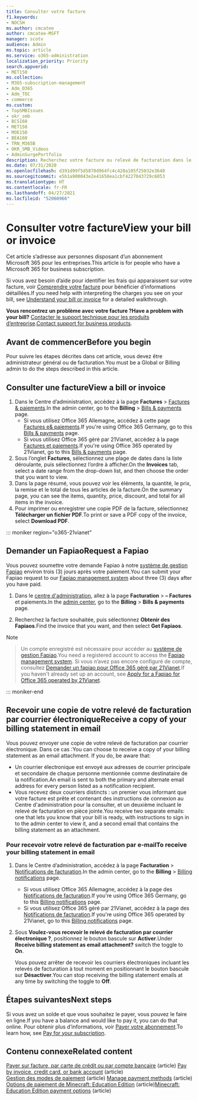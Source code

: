 ```yaml
---
title: Consulter votre facture
f1.keywords:
- NOCSH
ms.author: cmcatee
author: cmcatee-MSFT
manager: scotv
audience: Admin
ms.topic: article
ms.service: o365-administration
localization_priority: Priority
search.appverid:
- MET150
ms.collection:
- M365-subscription-management
- Adm_O365
- Adm_TOC
- commerce
ms.custom:
- TopSMBIssues
- okr_smb
- BCS160
- MET150
- MOE150
- BEA160
- TRN_M365B
- OKR_SMB_Videos
- AdminSurgePortfolio
description: Recherchez votre facture ou relevé de facturation dans le Centre d’administration Microsoft 365. Vous pouvez également enregistrer et imprimer une copie de votre facture.
ms.date: 07/31/2020
ms.openlocfilehash: d391d99f5d5870d964fc4c420a105f25032e3640
ms.sourcegitcommit: e5b1a900043e2e41650ea1cbf4227043729c6053
ms.translationtype: HT
ms.contentlocale: fr-FR
ms.lasthandoff: 04/27/2021
ms.locfileid: "52060966"
---
```

# <a name="view-your-bill-or-invoice"></a><span data-ttu-id="f18f7-104">Consulter votre facture</span><span class="sxs-lookup"><span data-stu-id="f18f7-104">View your bill or invoice</span></span>

<span data-ttu-id="f18f7-105">Cet article s’adresse aux personnes disposant d’un abonnement Microsoft 365 pour les entreprises.</span><span class="sxs-lookup"><span data-stu-id="f18f7-105">This article is for people who have a Microsoft 365 for business subscription.</span></span>
  
<span data-ttu-id="f18f7-106">Si vous avez besoin d’aide pour identifier les frais qui apparaissent sur votre facture, voir [Comprendre votre facture](understand-your-invoice2.md) pour bénéficier d’informations détaillées.</span><span class="sxs-lookup"><span data-stu-id="f18f7-106">If you need help with interpreting the charges you see on your bill, see [Understand your bill or invoice](understand-your-invoice2.md) for a detailed walkthrough.</span></span>
  
<span data-ttu-id="f18f7-107">**Vous rencontrez un problème avec votre facture ?**</span><span class="sxs-lookup"><span data-stu-id="f18f7-107">**Have a problem with your bill?**</span></span> <span data-ttu-id="f18f7-108">[Contacter le support technique pour les produits d’entreprise](../../admin/contact-support-for-business-products.md).</span><span class="sxs-lookup"><span data-stu-id="f18f7-108">[Contact support for business products](../../admin/contact-support-for-business-products.md).</span></span>

## <a name="before-you-begin"></a><span data-ttu-id="f18f7-109">Avant de commencer</span><span class="sxs-lookup"><span data-stu-id="f18f7-109">Before you begin</span></span>

<span data-ttu-id="f18f7-110">Pour suivre les étapes décrites dans cet article, vous devez être administrateur général ou de facturation.</span><span class="sxs-lookup"><span data-stu-id="f18f7-110">You must be a Global or Billing admin to do the steps described in this article.</span></span>
  
## <a name="view-a-bill-or-invoice"></a><span data-ttu-id="f18f7-111">Consulter une facture</span><span class="sxs-lookup"><span data-stu-id="f18f7-111">View a bill or invoice</span></span>

1. <span data-ttu-id="f18f7-112">Dans le Centre d’administration, accédez à la page **Factures** \> <a href="https://go.microsoft.com/fwlink/p/?linkid=2102895" target="_blank">Factures & paiements</a>.</span><span class="sxs-lookup"><span data-stu-id="f18f7-112">In the admin center, go to the **Billing** \> <a href="https://go.microsoft.com/fwlink/p/?linkid=2102895" target="_blank">Bills & payments</a> page.</span></span>
    - <span data-ttu-id="f18f7-113">Si vous utilisez Office 365 Allemagne, accédez à cette page <a href="https://go.microsoft.com/fwlink/p/?linkid=848040" target="_blank">Factures e& paiements</a>.</span><span class="sxs-lookup"><span data-stu-id="f18f7-113">If you're using Office 365 Germany, go to this <a href="https://go.microsoft.com/fwlink/p/?linkid=848040" target="_blank">Bills & payments</a> page.</span></span>
    - <span data-ttu-id="f18f7-114">Si vous utilisez Office 365 géré par 21Vianet, accédez à la page <a href="https://go.microsoft.com/fwlink/p/?linkid=2127421" target="_blank">Factures et paiements</a>.</span><span class="sxs-lookup"><span data-stu-id="f18f7-114">If you're using Office 365 operated by 21Vianet, go to this <a href="https://go.microsoft.com/fwlink/p/?linkid=2127421" target="_blank">Bills & payments</a> page.</span></span>
2. <span data-ttu-id="f18f7-115">Sous l’onglet **Factures**, sélectionnez une plage de dates dans la liste déroulante, puis sélectionnez l’ordre à afficher.</span><span class="sxs-lookup"><span data-stu-id="f18f7-115">On the **Invoices** tab, select a date range from the drop-down list, and then choose the order that you want to view.</span></span>
3. <span data-ttu-id="f18f7-116">Dans la page résumé, vous pouvez voir les éléments, la quantité, le prix, la remise et le total de tous les articles de la facture.</span><span class="sxs-lookup"><span data-stu-id="f18f7-116">On the summary page, you can see the items, quantity, price, discount, and total for all items in the invoice.</span></span>
4. <span data-ttu-id="f18f7-117">Pour imprimer ou enregistrer une copie PDF de la facture, sélectionnez **Télécharger un fichier PDF**.</span><span class="sxs-lookup"><span data-stu-id="f18f7-117">To print or save a PDF copy of the invoice, select **Download PDF**.</span></span>

::: moniker region="o365-21vianet"

## <a name="request-a-fapiao"></a><span data-ttu-id="f18f7-118">Demander un Fapiao</span><span class="sxs-lookup"><span data-stu-id="f18f7-118">Request a Fapiao</span></span>

<span data-ttu-id="f18f7-119">Vous pouvez soumettre votre demande Fapiao à notre [système de gestion Fapiao](https://go.microsoft.com/fwlink/p/?linkid=837465) environ trois (3) jours après votre paiement.</span><span class="sxs-lookup"><span data-stu-id="f18f7-119">You can submit your Fapiao request to our [Fapiao management system](https://go.microsoft.com/fwlink/p/?linkid=837465) about three (3) days after you have paid.</span></span>

1. <span data-ttu-id="f18f7-120">Dans le <a href="https://go.microsoft.com/fwlink/p/?linkid=850627" target="_blank">centre d'administration</a>, allez à la page **Facturation** > **– Factures** et paiements.</span><span class="sxs-lookup"><span data-stu-id="f18f7-120">In the <a href="https://go.microsoft.com/fwlink/p/?linkid=850627" target="_blank">admin center</a>, go to the **Billing** > **Bills & payments** page.</span></span>

2. <span data-ttu-id="f18f7-121">Recherchez la facture souhaitée, puis sélectionnez **Obtenir des Fapiaos**.</span><span class="sxs-lookup"><span data-stu-id="f18f7-121">Find the invoice that you want, and then select **Get Fapiaos**.</span></span>

> [!NOTE]

> <span data-ttu-id="f18f7-122">Un compte enregistré est nécessaire pour accéder au [système de gestion Fapiao](https://go.microsoft.com/fwlink/p/?linkid=837465).</span><span class="sxs-lookup"><span data-stu-id="f18f7-122">You need a registered account to access the [Fapiao management system](https://go.microsoft.com/fwlink/p/?linkid=837465).</span></span> <span data-ttu-id="f18f7-123">Si vous n’avez pas encore configuré de compte, consultez [Demander un fapiao pour Office 365 géré par 21Vianet](../../admin/services-in-china/apply-for-a-fapiao.md).</span><span class="sxs-lookup"><span data-stu-id="f18f7-123">If you haven't already set up an account, see [Apply for a Fapiao for Office 365 operated by 21Vianet](../../admin/services-in-china/apply-for-a-fapiao.md).</span></span>

::: moniker-end

## <a name="receive-a-copy-of-your-billing-statement-in-email"></a><span data-ttu-id="f18f7-124">Recevoir une copie de votre relevé de facturation par courrier électronique</span><span class="sxs-lookup"><span data-stu-id="f18f7-124">Receive a copy of your billing statement in email</span></span>

<span data-ttu-id="f18f7-p104">Vous pouvez envoyer une copie de votre relevé de facturation par courrier électronique. Dans ce cas :</span><span class="sxs-lookup"><span data-stu-id="f18f7-p104">You can choose to receive a copy of your billing statement as an email attachment. If you do, be aware that:</span></span>

- <span data-ttu-id="f18f7-127">Un courrier électronique est envoyé aux adresses de courrier principale et secondaire de chaque personne mentionnée comme destinataire de la notification.</span><span class="sxs-lookup"><span data-stu-id="f18f7-127">An email is sent to both the primary and alternate email address for every person listed as a notification recipient.</span></span>
- <span data-ttu-id="f18f7-128">Vous recevez deux courriers distincts : un premier vous informant que votre facture est prête et contenant des instructions de connexion au Centre d'administration pour la consulter, et un deuxième incluant le relevé de facturation en pièce jointe.</span><span class="sxs-lookup"><span data-stu-id="f18f7-128">You receive two separate emails: one that lets you know that your bill is ready, with instructions to sign in to the admin center to view it, and a second email that contains the billing statement as an attachment.</span></span>

### <a name="to-receive-your-billing-statement-in-email"></a><span data-ttu-id="f18f7-129">Pour recevoir votre relevé de facturation par e-mail</span><span class="sxs-lookup"><span data-stu-id="f18f7-129">To receive your billing statement in email</span></span>

1. <span data-ttu-id="f18f7-130">Dans le Centre d’administration, accédez à la page **Facturation** > <a href="https://go.microsoft.com/fwlink/p/?linkid=853212" target="_blank">Notifications de facturation</a>.</span><span class="sxs-lookup"><span data-stu-id="f18f7-130">In the admin center, go to the **Billing** > <a href="https://go.microsoft.com/fwlink/p/?linkid=853212" target="_blank">Billing notifications</a> page.</span></span>
    - <span data-ttu-id="f18f7-131">Si vous utilisez Office 365 Allemagne, accédez à la page des <a href="https://go.microsoft.com/fwlink/p/?linkid=853213" target="_blank">Notifications de facturation</a>.</span><span class="sxs-lookup"><span data-stu-id="f18f7-131">If you're using Office 365 Germany, go to this <a href="https://go.microsoft.com/fwlink/p/?linkid=853213" target="_blank">Billing notifications</a> page.</span></span>
    - <span data-ttu-id="f18f7-132">Si vous utilisez Office 365 géré par 21Vianet, accédez à la page des <a href="https://go.microsoft.com/fwlink/p/?linkid=853215" target="_blank">Notifications de facturation</a>.</span><span class="sxs-lookup"><span data-stu-id="f18f7-132">If you're using Office 365 operated by 21Vianet, go to this <a href="https://go.microsoft.com/fwlink/p/?linkid=853215" target="_blank">Billing notifications</a> page.</span></span>
1. <span data-ttu-id="f18f7-133">Sous **Voulez-vous recevoir le relevé de facturation par courrier électronique ?**, positionnez le bouton bascule sur **Activer**.</span><span class="sxs-lookup"><span data-stu-id="f18f7-133">Under **Receive billing statement as email attachment?** switch the toggle to **On**.</span></span>

    <span data-ttu-id="f18f7-134">Vous pouvez arrêter de recevoir les courriers électroniques incluant les relevés de facturation à tout moment en positionnant le bouton bascule sur **Désactiver**.</span><span class="sxs-lookup"><span data-stu-id="f18f7-134">You can stop receiving the billing statement emails at any time by switching the toggle to **Off**.</span></span>

## <a name="next-steps"></a><span data-ttu-id="f18f7-135">Étapes suivantes</span><span class="sxs-lookup"><span data-stu-id="f18f7-135">Next steps</span></span>

<span data-ttu-id="f18f7-136">Si vous avez un solde et que vous souhaitez le payer, vous pouvez le faire en ligne.</span><span class="sxs-lookup"><span data-stu-id="f18f7-136">If you have a balance and would like to pay it, you can do that online.</span></span> <span data-ttu-id="f18f7-137">Pour obtenir plus d’informations, voir [Payer votre abonnement](pay-for-your-subscription.md).</span><span class="sxs-lookup"><span data-stu-id="f18f7-137">To learn how, see [Pay for your subscription](pay-for-your-subscription.md).</span></span>

## <a name="related-content"></a><span data-ttu-id="f18f7-138">Contenu connexe</span><span class="sxs-lookup"><span data-stu-id="f18f7-138">Related content</span></span>

<span data-ttu-id="f18f7-139">[Payer sur facture, par carte de crédit ou par compte bancaire](pay-for-your-subscription.md) (article) </span><span class="sxs-lookup"><span data-stu-id="f18f7-139">[Pay by invoice, credit card, or bank account](pay-for-your-subscription.md) (article) </span></span>\
<span data-ttu-id="f18f7-140">[Gestion des modes de paiement](manage-payment-methods.md) (article) </span><span class="sxs-lookup"><span data-stu-id="f18f7-140">[Manage payment methods](manage-payment-methods.md) (article) </span></span>\
<span data-ttu-id="f18f7-141">[Options de paiement de Minecraft: Education Edition](/education/windows/school-get-minecraft) (article)</span><span class="sxs-lookup"><span data-stu-id="f18f7-141">[Minecraft: Education Edition payment options](/education/windows/school-get-minecraft) (article)</span></span>
